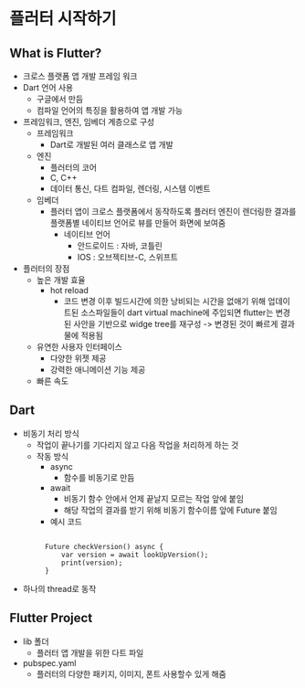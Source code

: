 # 플러터 시작하기

## What is Flutter?

- 크로스 플랫폼 앱 개발 프레임 워크
- Dart 언어 사용
    - 구글에서 만듬
    - 컴파일 언어의 특징을 활용하여 앱 개발 가능
- 프레임워크, 엔진, 임베더 계층으로 구성
    - 프레임워크
        - Dart로 개발된 여러 클래스로 앱 개발
    - 엔진
        - 플러터의 코어
        - C, C++
        - 데이터 통신, 다트 컴파일, 렌더링, 시스템 이벤트
    - 임베더
        - 플러터 앱이 크로스 플랫폼에서 동작하도록 플러터 엔진이 렌더링한 결과를 플랫폼별 네이티브 언어로 뷰를 만들어 화면에 보여줌
            - 네이티브 언어
                - 안드로이드 : 자바, 코틀린
                - IOS : 오브젝티브-C, 스위프트 
- 플러터의 장점
    - 높은 개발 효율
        - hot reload
            - 코드 변경 이후 빌드시간에 의한 낭비되는 시간을 없애기 위해 업데이트된 소스파일들이 dart virtual machine에 주입되면 flutter는 변경된 사안을 기반으로 widge tree를 재구성
            -> 변경된 것이 빠르게 결과물에 적용됨
    - 유연한 사용자 인터페이스
        - 다양한 위젯 제공
        - 강력한 애니메이션 기능 제공
    - 빠른 속도


## Dart

- 비동기 처리 방식
    - 작업이 끝나기를 기다리지 않고 다음 작업을 처리하게 하는 것
    - 작동 방식
        - async
            - 함수를 비동기로 만듬
        - await
            - 비동기 함수 안에서 언제 끝날지 모르는 작업 앞에 붙임
            - 해당 작업의 결과를 받기 위해 비동기 함수이름 앞에 Future 붙임
        - 예시 코드
        <pre><code>
        Future checkVersion() async {
            var version = await lookUpVersion();
            print(version);
        }</pre></code>
- 하나의 thread로 동작


## Flutter Project

- lib 폴더
    - 플러터 앱 개발을 위한 다트 파일
- pubspec.yaml
    - 플러터의 다양한 패키지, 이미지, 폰트 사용할수 있게 해줌
        